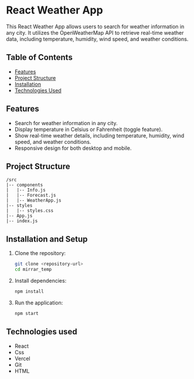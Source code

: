 # React Weather App

This React Weather App allows users to search for weather information in any city. It utilizes the OpenWeatherMap API to retrieve real-time weather data, including temperature, humidity, wind speed, and weather conditions.

## Table of Contents

- [Features](#features)
- [Project Structure](#project-structure)
- [Installation](#installation)
- [Technologies Used](#technologies-used)

## Features

- Search for weather information in any city.
- Display temperature in Celsius or Fahrenheit (toggle feature).
- Show real-time weather details, including temperature, humidity, wind speed, and weather conditions.
- Responsive design for both desktop and mobile.

## Project Structure

```plaintext
/src
|-- components
|   |-- Info.js
|   |-- Forecast.js
|   |-- WeatherApp.js
|-- styles
|   |-- styles.css
|-- App.js
|-- index.js

```


## Installation and Setup

1. Clone the repository:

   ```bash
   git clone <repository-url>
   cd mirrar_temp
   ```

2. Install dependencies:

   ```bash
   npm install
   ```

3. Run the application:

   ```bash
   npm start
   
   ```
## Technologies used
 
 - React
 - Css
 - Vercel
 - Git
 - HTML
 

